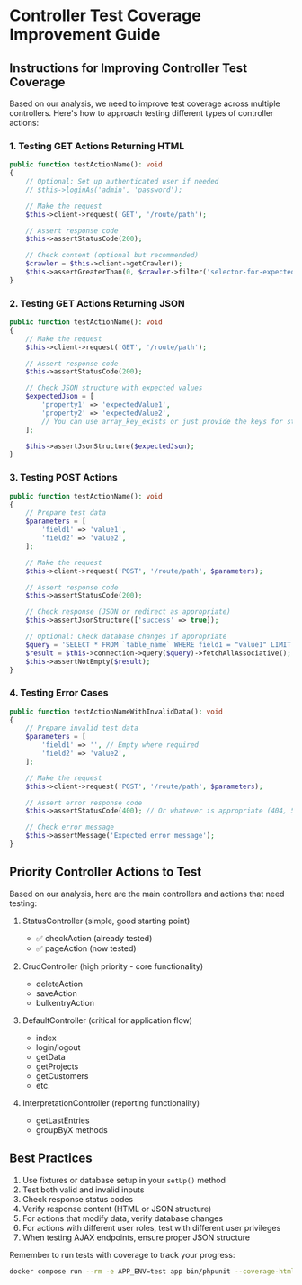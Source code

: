 # Controller Test Coverage Improvement Guide

## Instructions for Improving Controller Test Coverage

Based on our analysis, we need to improve test coverage across multiple controllers. Here's how to approach testing different types of controller actions:

### 1. Testing GET Actions Returning HTML

```php
public function testActionName(): void
{
    // Optional: Set up authenticated user if needed
    // $this->loginAs('admin', 'password');

    // Make the request
    $this->client->request('GET', '/route/path');

    // Assert response code
    $this->assertStatusCode(200);

    // Check content (optional but recommended)
    $crawler = $this->client->getCrawler();
    $this->assertGreaterThan(0, $crawler->filter('selector-for-expected-element')->count());
}
```

### 2. Testing GET Actions Returning JSON

```php
public function testActionName(): void
{
    // Make the request
    $this->client->request('GET', '/route/path');

    // Assert response code
    $this->assertStatusCode(200);

    // Check JSON structure with expected values
    $expectedJson = [
        'property1' => 'expectedValue1',
        'property2' => 'expectedValue2',
        // You can use array_key_exists or just provide the keys for structure validation
    ];

    $this->assertJsonStructure($expectedJson);
}
```

### 3. Testing POST Actions

```php
public function testActionName(): void
{
    // Prepare test data
    $parameters = [
        'field1' => 'value1',
        'field2' => 'value2',
    ];

    // Make the request
    $this->client->request('POST', '/route/path', $parameters);

    // Assert response code
    $this->assertStatusCode(200);

    // Check response (JSON or redirect as appropriate)
    $this->assertJsonStructure(['success' => true]);

    // Optional: Check database changes if appropriate
    $query = 'SELECT * FROM `table_name` WHERE field1 = "value1" LIMIT 1';
    $result = $this->connection->query($query)->fetchAllAssociative();
    $this->assertNotEmpty($result);
}
```

### 4. Testing Error Cases

```php
public function testActionNameWithInvalidData(): void
{
    // Prepare invalid test data
    $parameters = [
        'field1' => '', // Empty where required
        'field2' => 'value2',
    ];

    // Make the request
    $this->client->request('POST', '/route/path', $parameters);

    // Assert error response code
    $this->assertStatusCode(400); // Or whatever is appropriate (404, 500, etc.)

    // Check error message
    $this->assertMessage('Expected error message');
}
```

## Priority Controller Actions to Test

Based on our analysis, here are the main controllers and actions that need testing:

1. StatusController (simple, good starting point)
   - ✅ checkAction (already tested)
   - ✅ pageAction (now tested)

2. CrudController (high priority - core functionality)
   - deleteAction
   - saveAction
   - bulkentryAction

3. DefaultController (critical for application flow)
   - index
   - login/logout
   - getData
   - getProjects
   - getCustomers
   - etc.

4. InterpretationController (reporting functionality)
   - getLastEntries
   - groupByX methods

## Best Practices

1. Use fixtures or database setup in your `setUp()` method
2. Test both valid and invalid inputs
3. Check response status codes
4. Verify response content (HTML or JSON structure)
5. For actions that modify data, verify database changes
6. For actions with different user roles, test with different user privileges
7. When testing AJAX endpoints, ensure proper JSON structure

Remember to run tests with coverage to track your progress:

```bash
docker compose run --rm -e APP_ENV=test app bin/phpunit --coverage-html ./coverage-report
```
